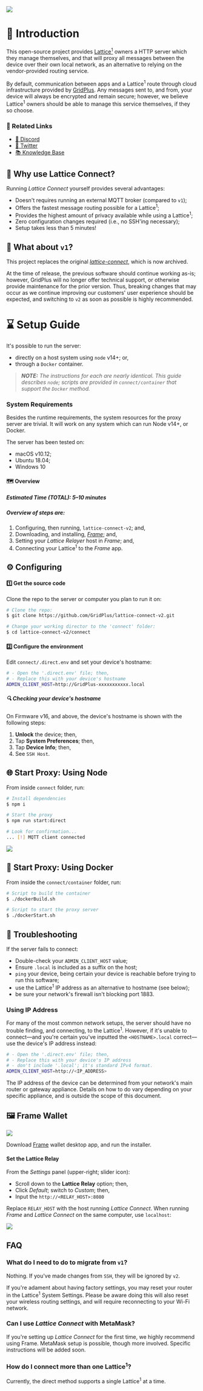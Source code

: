 <img src="assets/banner.png" />

# 👋 Introduction
This open-source project provides [Lattice<sup>1</sup>](https://gridplus.io/lattice) owners a HTTP server which they manage themselves, and that will proxy all messages between the device over their own local network, as an alternative to relying on the vendor-provided routing service. 

By default, communication between apps and a Lattice<sup>1</sup> route through cloud infrastructure provided by [GridPlus](https://gridplus.io). Any messages sent to, and from, your device will always be encrypted and remain secure; however, we believe Lattice<sup>1</sup> owners should be able to manage this service themselves, if they so choose.

### 🔗 Related Links
 - [📢 Discord](https://twitter.com/gridplus)
 - [🐤 Twitter](https://discord.gg/Bt5fVDTJb9)
 - [📚 Knowledge Base](https://docs.gridplus.io)
&nbsp;

## 🤔 Why use Lattice Connect?

Running _Lattice Connect_ yourself provides several advantages:

 - Doesn't requires running an external MQTT broker (compared to `v1`);
 - Offers the fastest message routing possible for a Lattice<sup>1</sup>;
 - Provides the highest amount of privacy available while using a Lattice<sup>1</sup>;
 - Zero configuration changes required (i.e., no SSH'ing necessary);
 - Setup takes less than 5 minutes!

## 🚨 What about `v1`?
This project replaces the original _[lattice-connect](https://github.com/GridPlus/lattice-connect)_, which is now archived. 

At the time of release, the previous software should continue working as-is; however, GridPlus will no longer offer technical support, or otherwise provide maintenance for the prior version. Thus, breaking changes that may occur as we continue improving our customers' user experience should be expected, and switching to `v2` as soon as possible is highly recommended.

# ⌛️ Setup Guide

It's possible to run the server:

 - directly on a host system using `node` v14+; or,
 - through a `Docker` container.

> _**NOTE:** The instructions for each are nearly identical. This guide describes `node`;
scripts are provided in `connect/container` that support the `Docker` method._

### System Requirements

Besides the runtime requirements, the system resources for the proxy server are trivial. It will work on any system which can run Node v14+, or Docker.

The server has been tested on:

 - macOS v10.12;
 - Ubuntu 18.04;
 - Windows 10

#### 🗺️ Overview

##### Estimated Time (TOTAL): 5–10 minutes
##### Overview of steps are:

 1. Configuring, then running, `lattice-connect-v2`; and,
 2. Downloading, and installing, _[Frame](https://frame.sh)_; and,
 3. Setting your _Lattice Relayer_ host in _Frame_; and,
 4. Connecting your Lattice<sup>1</sup> to the _Frame_ app.

## ⚙️ Configuring

#### 1️⃣ Get the source code
Clone the repo to the server or computer you plan to run it on:

 ```sh
 # Clone the repo:
$ git clone https://github.com/GridPlus/lattice-connect-v2.git

# Change your working director to the 'connect' folder:
$ cd lattice-connect-v2/connect
```

#### 2️⃣ Configure the environment
Edit `connect/.direct.env` and set your device's hostname: 

```sh
# - Open the '.direct.env' file; then,
# - Replace this with your device's hostname 
ADMIN_CLIENT_HOST=http://GridPlus-xxxxxxxxxxx.local 
```
##### 🔍 Checking your device's hostname
On Firmware v16, and above, the device's hostname is shown with the following steps:

 1. **Unlock** the device; then,
 2. Tap **System Preferences**; then,
 3. Tap **Device Info**; then,
 4. See `SSH Host`.

## 🌐 Start Proxy: Using Node
From inside `connect` folder, run: 

```sh
# Install dependencies
$ npm i 

# Start the proxy
$ npm run start:direct

# Look for confirmation...
... [!] MQTT client connected
```

<img src="assets/start-direct.gif" />

## 🐳 Start Proxy: Using Docker
From inside the `connect/container` folder, run:

```sh
# Script to build the container
$ ./dockerBuild.sh

# Script to start the proxy server
$ ./dockerStart.sh
```

## 🔬 Troubleshooting 

If the server fails to connect:

 - Double-check your `ADMIN_CLIENT_HOST` value;
 - Ensure `.local` is included as a suffix on the host;
 - `ping` your device, being certain your device is reachable before trying to run this software;
 - use the Lattice<sup>1</sup> IP address as an alternative to hostname (see below);
 - be sure your network's firewall isn't blocking port 1883.
 
### Using IP Address
For many of the most common network setups, the server should have no trouble finding, and connecting, to the Lattice<sup>1</sup>. However, if it's unable to connect—and you're certain you've inputted the `<HOSTNAME>.local` correct—use the device's IP address instead:

```sh
# - Open the '.direct.env' file; then,
# - Replace this with your device's IP address
# - don't include '.local'; it's standard IPv4 format.
ADMIN_CLIENT_HOST=http://<IP_ADDRESS>
```

The IP address of the device can be determined from your network's main router or gateway appliance. Details on how to do vary depending on your specific appliance, and is outside the scope of this document.

## 🖼 Frame Wallet

<img src="assets/frame-install.png" />

 Download [Frame](https://frame.sh) wallet desktop app, and run the installer.

#### Set the Lattice Relay

From the _Settings_ panel (upper-right; slider icon):

 - Scroll down to the **Lattice Relay** option; then,
 - Click _Default_; switch to _Custom_; then,
 - Input the `http://<RELAY_HOST>:8080`

Replace `RELAY_HOST` with the host running _Lattice Connect_.
When running _Frame_ and _Lattice Connect_ on the same computer, use `localhost`:

<img src="assets/lattice-relay.png" />

## FAQ

### What do I need to do to migrate from `v1`?
Nothing. If you've made changes from `SSH`, they will be ignored by `v2`. 

If you're adament about having factory settings, you may reset your router in the Lattice<sup>1</sup> System Settings. Please be aware doing this will also reset your wireless routing settings, and will require reconnecting to your Wi-Fi network.

### Can I use _Lattice Connect_ with MetaMask?
If you're setting up _Lattice Connect_ for the first time, we highly recommend using Frame. MetaMask setup is possible, though more involved. Specific instructions will be added soon.

### How do I connect more than one Lattice<sup>1</sup>?
Currently, the direct method supports a single Lattice<sup>1</sup> at a time.
